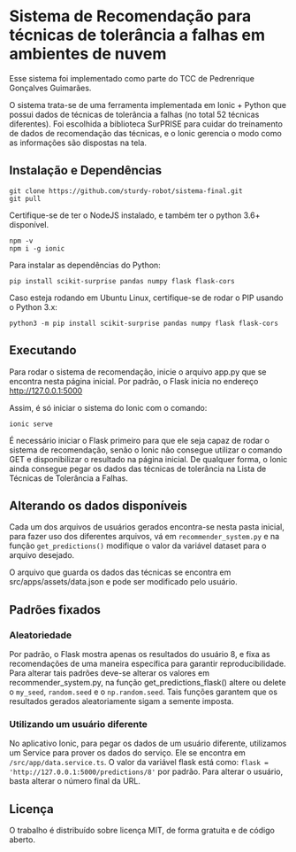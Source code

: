 # Sistema de Recomendação para técnicas de tolerância a falhas em ambientes de nuvem

Esse sistema foi implementado como parte do TCC de Pedrenrique Gonçalves Guimarães.

O sistema trata-se de uma ferramenta implementada em Ionic + Python que possui dados de técnicas de tolerância a falhas (no total 52 técnicas diferentes). Foi escolhida a biblioteca SurPRISE para cuidar do treinamento de dados de recomendação das técnicas, e o Ionic gerencia o modo como as informações são dispostas na tela.

## Instalação e Dependências

```
git clone https://github.com/sturdy-robot/sistema-final.git
git pull
```
Certifique-se de ter o NodeJS instalado, e também ter o python 3.6+ disponível.
```
npm -v
npm i -g ionic
```
Para instalar as dependências do Python:
```
pip install scikit-surprise pandas numpy flask flask-cors
```
Caso esteja rodando em Ubuntu Linux, certifique-se de rodar o PIP usando o Python 3.x:
```
python3 -m pip install scikit-surprise pandas numpy flask flask-cors
````

## Executando

Para rodar o sistema de recomendação, inicie o arquivo app.py que se encontra nesta página inicial. Por padrão, o Flask inicia no endereço http://127.0.0.1:5000

Assim, é só iniciar o sistema do Ionic com o comando:
```
ionic serve
```
É necessário iniciar o Flask primeiro para que ele seja capaz de rodar o sistema de recomendação, senão o Ionic não consegue utilizar o comando GET e disponibilizar o resultado na página inicial. De qualquer forma, o Ionic ainda consegue pegar os dados das técnicas de tolerância na Lista de Técnicas de Tolerância a Falhas.

## Alterando os dados disponíveis

Cada um dos arquivos de usuários gerados encontra-se nesta pasta inicial, para fazer uso dos diferentes arquivos, vá em `recommender_system.py` e na função `get_predictions()` modifique o valor da variável dataset para o arquivo desejado.

O arquivo que guarda os dados das técnicas se encontra em src/apps/assets/data.json e pode ser modificado pelo usuário.

## Padrões fixados

### Aleatoriedade
Por padrão, o Flask mostra apenas os resultados do usuário 8, e fixa as recomendações de uma maneira específica para garantir reproducibilidade. Para alterar tais padrões deve-se alterar os valores em recommender_system.py, na função get_predictions_flask() altere ou delete o `my_seed`, `random.seed` e o `np.random.seed`. Tais funções garantem que os resultados gerados aleatoriamente sigam a semente imposta.

### Utilizando um usuário diferente
No aplicativo Ionic, para pegar os dados de um usuário diferente, utilizamos um Service para prover os dados do serviço. Ele se encontra em `/src/app/data.service.ts`. O valor da variável flask está como: `flask = 'http://127.0.0.1:5000/predictions/8'` por padrão. Para alterar o usuário, basta alterar o número final da URL.

## Licença

O trabalho é distribuído sobre licença MIT, de forma gratuita e de código aberto.
